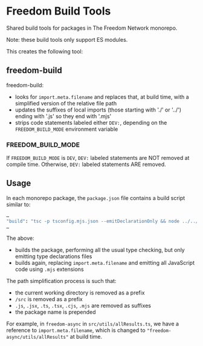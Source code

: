 # Freedom Build Tools

Shared build tools for packages in The Freedom Network monorepo.

Note: these build tools only support ES modules.

This creates the following tool:

## freedom-build

freedom-build:

- looks for `import.meta.filename` and replaces that, at build time, with a simplified version of the relative file path
- updates the suffixes of local imports (those starting with './' or '../') ending with '.js' so they end with '.mjs'
- strips code statements labeled either `DEV:`, depending on the `FREEDOM_BUILD_MODE` environment variable

### FREEDOM_BUILD_MODE

If `FREEDOM_BUILD_MODE` is `DEV`, `DEV:` labeled statements are NOT removed at compile time.  Otherwise, `DEV:` labeled statements ARE removed.

## Usage

In each monorepo package, the `package.json` file contains a build script similar to:

```bash
…
"build": "tsc -p tsconfig.mjs.json --emitDeclarationOnly && node ../../dev-packages/freedom-build-tools/bin/freedom-build.mjs --tsconfig tsconfig.mjs.json"
…
```

The above:

- builds the package, performing all the usual type checking, but only emitting type declarations files
- builds again, replacing `import.meta.filename` and emitting all JavaScript code using `.mjs` extensions

The path simplification process is such that:

- the current working directory is removed as a prefix
- `/src` is removed as a prefix
- `.js`, `.jsx`, `.ts`, `.tsx`, `.cjs`, `.mjs` are removed as suffixes
- the package name is prepended

For example, in `freedom-async` in `src/utils/allResults.ts`, we have a reference to `import.meta.filename`, which is changed to `"freedom-async/utils/allResults"` at build time.
